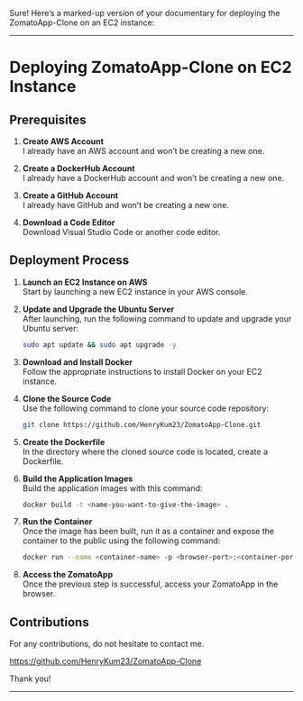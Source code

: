 Sure! Here’s a marked-up version of your documentary for deploying the ZomatoApp-Clone on an EC2 instance:

---

# Deploying ZomatoApp-Clone on EC2 Instance

## Prerequisites

1. **Create AWS Account**  
   I already have an AWS account and won’t be creating a new one.

2. **Create a DockerHub Account**  
   I already have a DockerHub account and won’t be creating a new one.

3. **Create a GitHub Account**  
   I already have GitHub and won’t be creating a new one.

4. **Download a Code Editor**  
   Download Visual Studio Code or another code editor.

## Deployment Process

1. **Launch an EC2 Instance on AWS**  
   Start by launching a new EC2 instance in your AWS console.

2. **Update and Upgrade the Ubuntu Server**  
   After launching, run the following command to update and upgrade your Ubuntu server:
   ```bash
   sudo apt update && sudo apt upgrade -y
   ```

3. **Download and Install Docker**  
   Follow the appropriate instructions to install Docker on your EC2 instance.

4. **Clone the Source Code**  
   Use the following command to clone your source code repository:
   ```bash
   git clone https://github.com/HenryKum23/ZomatoApp-Clone.git
   ```

5. **Create the Dockerfile**  
   In the directory where the cloned source code is located, create a Dockerfile.

6. **Build the Application Images**  
   Build the application images with this command:
   ```bash
   docker build -t <name-you-want-to-give-the-image> .
   ```

7. **Run the Container**  
   Once the image has been built, run it as a container and expose the container to the public using the following command:
   ```bash
   docker run --name <container-name> -p <browser-port>:<container-port> <image-name>
   ```

8. **Access the ZomatoApp**  
   Once the previous step is successful, access your ZomatoApp in the browser.

## Contributions
For any contributions, do not hesitate to contact me.

https://github.com/HenryKum23/ZomatoApp-Clone

Thank you!

--- 

